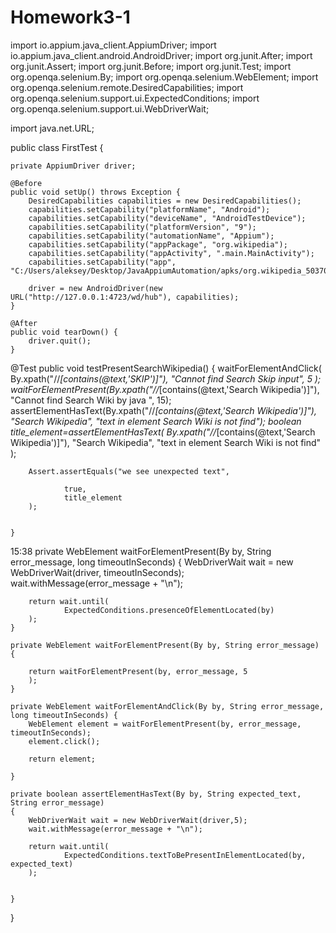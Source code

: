 # Homework3-1
import io.appium.java_client.AppiumDriver;
import io.appium.java_client.android.AndroidDriver;
import org.junit.After;
import org.junit.Assert;
import org.junit.Before;
import org.junit.Test;
import org.openqa.selenium.By;
import org.openqa.selenium.WebElement;
import org.openqa.selenium.remote.DesiredCapabilities;
import org.openqa.selenium.support.ui.ExpectedConditions;
import org.openqa.selenium.support.ui.WebDriverWait;

import java.net.URL;

public class FirstTest {

    private AppiumDriver driver;

    @Before
    public void setUp() throws Exception {
        DesiredCapabilities capabilities = new DesiredCapabilities();
        capabilities.setCapability("platformName", "Android");
        capabilities.setCapability("deviceName", "AndroidTestDevice");
        capabilities.setCapability("platformVersion", "9");
        capabilities.setCapability("automationName", "Appium");
        capabilities.setCapability("appPackage", "org.wikipedia");
        capabilities.setCapability("appActivity", ".main.MainActivity");
        capabilities.setCapability("app", "C:/Users/aleksey/Desktop/JavaAppiumAutomation/apks/org.wikipedia_50370_apps.evozi.com.apk");

        driver = new AndroidDriver(new URL("http://127.0.0.1:4723/wd/hub"), capabilities);
    }

    @After
    public void tearDown() {
        driver.quit();
    }
@Test
    public  void testPresentSearchWikipedia() {
        waitForElementAndClick(
                By.xpath("//*[contains(@text,'SKIP')]"),
                "Cannot find Search Skip input",
                5
        );
        waitForElementPresent(By.xpath("//*[contains(@text,'Search Wikipedia')]"),
                "Cannot find  Search Wiki  by java ",
                15);
        assertElementHasText(By.xpath("//*[contains(@text,'Search Wikipedia')]"),
                "Search Wikipedia",
                "text in element Search Wiki is not find");
        boolean title_element=assertElementHasText(
                By.xpath("//*[contains(@text,'Search Wikipedia')]"),
                "Search Wikipedia",
                "text in element Search Wiki is not find"
        );

        Assert.assertEquals("we see unexpected text",

                true,
                title_element
        );


    }
15:38
private WebElement waitForElementPresent(By by, String error_message, long timeoutInSeconds) {
        WebDriverWait wait = new WebDriverWait(driver, timeoutInSeconds);
        wait.withMessage(error_message + "\n");

        return wait.until(
                ExpectedConditions.presenceOfElementLocated(by)
        );
    }

    private WebElement waitForElementPresent(By by, String error_message) {

        return waitForElementPresent(by, error_message, 5
        );
    }

    private WebElement waitForElementAndClick(By by, String error_message, long timeoutInSeconds) {
        WebElement element = waitForElementPresent(by, error_message, timeoutInSeconds);
        element.click();

        return element;

    }
    
    private boolean assertElementHasText(By by, String expected_text, String error_message)
    {
        WebDriverWait wait = new WebDriverWait(driver,5);
        wait.withMessage(error_message + "\n");

        return wait.until(
                ExpectedConditions.textToBePresentInElementLocated(by, expected_text)
        );


    }
 
}